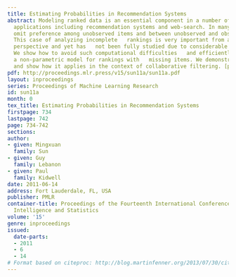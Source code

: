 ```yaml
---
title: Estimating Probabilities in Recommendation Systems
abstract: Modeling ranked data is an essential component in a number of important
  applications including recommendation systems and web-search. In many cases, judges
  omit preference among unobserved items and between unobserved and observed items.
  This case of analyzing incomplete   rankings is very important from a practical
  perspective and yet has   not been fully studied due to considerable computational   difficulties.
  We show how to avoid such computational difficulties   and efficiently construct
  a non-parametric model for rankings with   missing items. We demonstrate our approach
  and show how it applies in the context of collaborative filtering. [pdf]
pdf: http://proceedings.mlr.press/v15/sun11a/sun11a.pdf
layout: inproceedings
series: Proceedings of Machine Learning Research
id: sun11a
month: 0
tex_title: Estimating Probabilities in Recommendation Systems
firstpage: 734
lastpage: 742
page: 734-742
sections: 
author:
- given: Mingxuan
  family: Sun
- given: Guy
  family: Lebanon
- given: Paul
  family: Kidwell
date: 2011-06-14
address: Fort Lauderdale, FL, USA
publisher: PMLR
container-title: Proceedings of the Fourteenth International Conference on Artificial
  Intelligence and Statistics
volume: '15'
genre: inproceedings
issued:
  date-parts:
  - 2011
  - 6
  - 14
# Format based on citeproc: http://blog.martinfenner.org/2013/07/30/citeproc-yaml-for-bibliographies/
---
```


